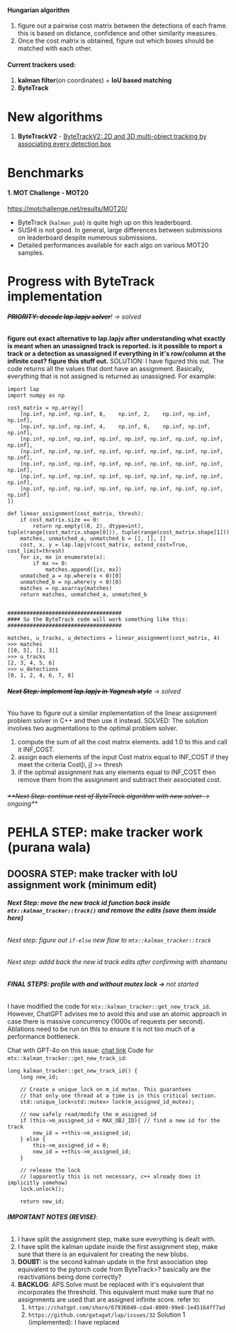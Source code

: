 #### Hungarian algorithm
1. figure out a pairwise cost matrix between the detections of each frame. this is based on distance, confidence and other similarity measures.
2. Once the cost matrix is obtained, figure out which boxes should be matched with each other.




#### Current trackers used:
1. **kalman filter**(on coordinates) + **IoU based matching** 
2. **ByteTrack**

# New algorithms
1. **ByteTrackV2** - [ByteTrackV2: 2D and 3D multi-object tracking by associating every detection box](https://scholar.google.com/scholar?cluster=60617770397077178&hl=en&oi=scholarr)


# Benchmarks
#### 1. MOT Challenge - MOT20
https://motchallenge.net/results/MOT20/
- ByteTrack (`kalman_pub`) is quite high up on this leaderboard. 
- SUSHI is not good. In general, large differences between submissions on leaderboard despite numerous submissions.
- Detailed performances available for each algo on various MOT20 samples.




# Progress with ByteTrack implementation
###### ~~**PRIORITY: decode lap.lapjv solver**~~! -> <span class='blue'>solved</span>
**figure out exact alternative to lap.lapjv after understanding what exactly is meant when an unassigned track is reported. is it possible to report a track or a detection as unassigned if everything in it's row/column at the infinite cost? figure this stuff out.**
<span class="red">
SOLUTION:
I have figured this out. The code returns all the values that dont have an assignment. Basically, everything that is not assigned is returned as unassigned. For example:
</span>
```
import lap
import numpy as np

cost_matrix = np.array([
    [np.inf, np.inf, np.inf, 8,    np.inf, 2,    np.inf, np.inf, np.inf],
    [np.inf, np.inf, np.inf, 4,    np.inf, 6,    np.inf, np.inf, np.inf],
    [np.inf, np.inf, np.inf, np.inf, np.inf, np.inf, np.inf, np.inf, np.inf],
    [np.inf, np.inf, np.inf, np.inf, np.inf, np.inf, np.inf, np.inf, np.inf],
    [np.inf, np.inf, np.inf, np.inf, np.inf, np.inf, np.inf, np.inf, np.inf],
    [np.inf, np.inf, np.inf, np.inf, np.inf, np.inf, np.inf, np.inf, np.inf],
    [np.inf, np.inf, np.inf, np.inf, np.inf, np.inf, np.inf, np.inf, np.inf]
])

def linear_assignment(cost_matrix, thresh):
    if cost_matrix.size == 0:
        return np.empty((0, 2), dtype=int), tuple(range(cost_matrix.shape[0])), tuple(range(cost_matrix.shape[1]))
    matches, unmatched_a, unmatched_b = [], [], []
    cost, x, y = lap.lapjv(cost_matrix, extend_cost=True, cost_limit=thresh)
    for ix, mx in enumerate(x):
        if mx >= 0:
            matches.append([ix, mx])
    unmatched_a = np.where(x < 0)[0]
    unmatched_b = np.where(y < 0)[0]
    matches = np.asarray(matches)
    return matches, unmatched_a, unmatched_b


####################################
#### So the ByteTrack code will work something like this:
####################################

matches, u_tracks, u_detections = linear_assignment(cost_matrix, 4)
>>> matches
[[0, 5], [1, 3]]
>>> u_tracks
[2, 3, 4, 5, 6]
>>> u_detections
[0, 1, 2, 4, 6, 7, 8]

```

###### ~~**Next Step: implement lap.lapjv in Yagnesh style**~~ -> <span class='blue'>solved</span>
You have to figure out a similar implementation of the linear assignment problem solver in C++ and then use it instead.
<span class='red'>SOLVED:
The solution involves two augmentations to the optimal problem solver.
1. compute the sum of all the cost matrix elements. add 1.0 to this and call it INF_COST.
3. assign each elements of the input Cost matrix equal to INF_COST if they meet the criteria Cost[i, j] >= thresh
4. if the optimal assignment has any elements equal to INF_COST then remove them from the assignment and subtract their associated cost.
</span>

###### ~~**Next Step: continue rest of ByteTrack algorithm with new solver ->~~ <span class='yellow'>ongoing</span>**

# PEHLA STEP: make tracker work (purana wala)

## DOOSRA STEP: make tracker with IoU assignment work (minimum edit)

###### **Next Step: move the new track id function back inside `mtx::kalman_tracker::track()` and remove the edits (save them inside here)**

###### Next step: figure out `if-else` new flow to `mtx::kalman_tracker::track`
###### Next step: addd back the new id track edits after confirming with shantanu


###### **FINAL STEPS: profile with and without mutex lock ->** <span class='red'>not started</span>
I have modified the code for `mtx::kalman_tracker::get_new_track_id`. However, ChatGPT advises me to avoid this and use an atomic approach in case there is massive concurrency (1000s of requests per second). Ablations need to be run on this to ensure it is not too much of a performance bottleneck.

Chat with GPT-4o on this issue: [chat link](https://chatgpt.com/share/67962386-8d88-8009-b32d-3c4111a26196)
Code for `mtx::kalman_tracker::get_new_track_id`:
```
long kalman_tracker::get_new_track_id() {
    long new_id;

    // Create a unique_lock on m_id_mutex. This guarantees
    // that only one thread at a time is in this critical section.
    std::unique_lock<std::mutex> lock(m_assigned_id_mutex);

    // now safely read/modify the m_assigned_id
    if (this->m_assigned_id < MAX_OBJ_ID){ // find a new id for the track
        new_id = ++this->m_assigned_id;
    } else {
        this->m_assigned_id = 0;
        new_id = ++this->m_assigned_id;
    }

    // release the lock 
    // (apparently this is not necessary, c++ already does it implicitly somehow)
    lock.unlock();

    return new_id;
```




###### **IMPORTANT NOTES (REVISE)**:
1. I have split the assignment step, make sure everything is dealt with.
2. I have split the kalman update inside the first assignment step, make sure that there is an equivalent for creating the new blobs.
4. **DOUBT:** is the second kalman update in the first association step equivalent to the pytorch code from ByteTrack>? basically are the reactivations being done correctly?
5. **BACKLOG**: APS.Solve must be replaced with it's equivalent that incorporates the threshold. This equivalent must make sure that no assignments are used that are assigned infinite score. refer to:
	1. `https://chatgpt.com/share/67936040-cda4-8009-99e8-1e45164ff7ad`
	2. `https://github.com/gatagat/lap/issues/32`
	<span class="red">Solution 1 (implemented): I have replaced </span>
	